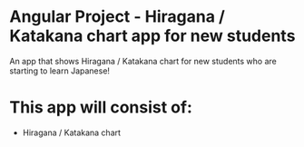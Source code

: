 # Angular Project - Hiragana / Katakana chart app for new students

An app that shows Hiragana / Katakana chart for new students who are starting to learn Japanese! 

# This app will consist of: 

 - Hiragana / Katakana chart
